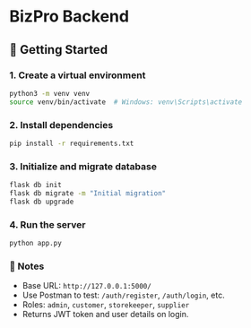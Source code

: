 # BizPro Backend

## 🚀 Getting Started

### 1. Create a virtual environment
```bash
python3 -m venv venv
source venv/bin/activate  # Windows: venv\Scripts\activate
```

### 2. Install dependencies
```bash
pip install -r requirements.txt
```

### 3. Initialize and migrate database
```bash
flask db init
flask db migrate -m "Initial migration"
flask db upgrade
```

### 4. Run the server
```bash
python app.py
```

### 🔐 Notes
- Base URL: `http://127.0.0.1:5000/`
- Use Postman to test: `/auth/register`, `/auth/login`, etc.
- Roles: `admin`, `customer`, `storekeeper`, `supplier`
- Returns JWT token and user details on login.
